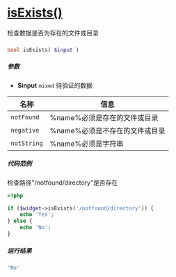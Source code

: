 [isExists()](http://twinh.github.io/widget/api/isExists)
========================================================

检查数据是否为存在的文件或目录

### 
```php
bool isExists( $input )
```

##### 参数
* **$input** `mixed` 待验证的数据

| **名称**              | **信息**                                                       | 
|-----------------------|----------------------------------------------------------------|
| `notFound`            | %name%必须是存在的文件或目录                                   |
| `negative`            | %name%必须是不存在的文件或目录                                 |
| `notString`           | %name%必须是字符串                                             |

##### 代码范例
检查路径"/notfound/directory"是否存在
```php
<?php

if ($widget->isExists('/notfound/directory')) {
    echo 'Yes';
} else {
    echo 'No';
}
```
##### 运行结果
```php
'No'
```
